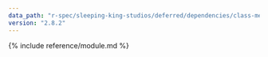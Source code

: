 ```yaml
---
data_path: "r-spec/sleeping-king-studios/deferred/dependencies/class-methods"
version: "2.8.2"
---
```


{% include reference/module.md %}

